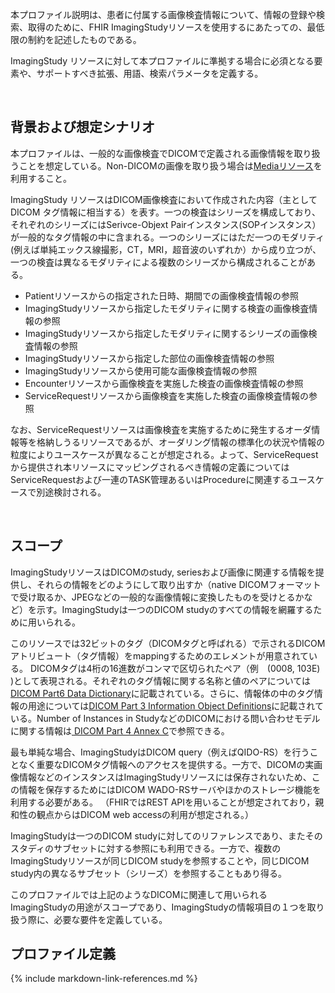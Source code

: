 本プロファイル説明は、患者に付属する画像検査情報について、情報の登録や検索、取得のために、FHIR ImagingStudyリソースを使用するにあたっての、最低限の制約を記述したものである。


ImagingStudy リソースに対して本プロファイルに準拠する場合に必須となる要素や、サポートすべき拡張、用語、検索パラメータを定義する。

<br/>

## 背景および想定シナリオ

本プロファイルは、一般的な画像検査でDICOMで定義される画像情報を取り扱うことを想定している。Non-DICOMの画像を取り扱う場合は[Mediaリソース](http://www.hl7.org/fhir/media.html)を利用すること。


ImagingStudy リソースはDICOM画像検査において作成された内容（主としてDICOM タグ情報に相当する）を表す。一つの検査はシリーズを構成しており、それぞれのシリーズにはSerivce-Objext Pairインスタンス(SOPインスタンス）が一般的なタグ情報の中に含まれる。一つのシリーズにはただ一つのモダリティ(例えば単純エックス線撮影，CT，MRI，超音波のいずれか）から成り立つが、一つの検査は異なるモダリティによる複数のシリーズから構成されることがある。


 - Patientリソースからの指定された日時、期間での画像検査情報の参照
 - ImagingStudyリソースから指定したモダリティに関する検査の画像検査情報の参照
 - ImagingStudyリソースから指定したモダリティに関するシリーズの画像検査情報の参照
 - ImagingStudyリソースから指定した部位の画像検査情報の参照
 - ImagingStudyリソースから使用可能な画像検査情報の参照
 - Encounterリソースから画像検査を実施した検査の画像検査情報の参照
 - ServiceRequestリソースから画像検査を実施した検査の画像検査情報の参照

なお、ServiceRequestリソースは画像検査を実施するために発生するオーダ情報等を格納しうるリソースであるが、オーダリング情報の標準化の状況や情報の粒度によりユースケースが異なることが想定される。よって、ServiceRequestから提供され本リソースにマッピングされるべき情報の定義についてはServiceRequestおよび一連のTASK管理あるいはProcedureに関連するユースケースで別途検討される。

<br/>

## スコープ

ImagingStudyリソースはDICOMのstudy, seriesおよび画像に関連する情報を提供し、それらの情報をどのようにして取り出すか（native DICOMフォーマットで受け取るか、JPEGなどの一般的な画像情報に変換したものを受けとるかなど）を示す。ImagingStudyは一つのDICOM studyのすべての情報を網羅するために用いられる。

このリソースでは32ビットのタグ（DICOMタグと呼ばれる）で示されるDICOMアトリビュート（タグ情報）をmappingするためのエレメントが用意されている。
DICOMタグは4桁の16進数がコンマで区切られたペア（例　(0008, 103E) )として表現される。それぞれのタグ情報に関する名称と値のペアについては[DICOM Part6 Data Dictionary](http://medical.nema.org/medical/dicom/current/output/html/part06.html)に記載されている。さらに、情報体の中のタグ情報の用途については[DICOM Part 3 Information Object Definitions](http://medical.nema.org/medical/dicom/current/output/html/part03.html)に記載されている。Number of Instances in StudyなどのDICOMにおける問い合わせモデルに関する情報は[ DICOM Part 4 Annex C](http://medical.nema.org/medical/dicom/current/output/html/part04.html#chapter_C)で参照できる。

最も単純な場合、ImagingStudyはDICOM query（例えばQIDO-RS）を行うことなく重要なDICOMタグ情報へのアクセスを提供する。一方で、DICOMの実画像情報などのインスタンスはImagingStudyリソースには保存されないため、この情報を保存するためにはDICOM WADO-RSサーバやほかのストレージ機能を利用する必要がある。
（FHIRではREST APIを用いることが想定されており，親和性の観点からはDICOM web accessの利用が想定される。）

ImagingStudyは一つのDICOM studyに対してのリファレンスであり、またそのスタディのサブセットに対する参照にも利用できる。一方で、複数のImagingStudyリソースが同じDICOM studyを参照することや，同じDICOM study内の異なるサブセット（シリーズ）を参照することもあり得る。

このプロファイルでは上記のようなDICOMに関連して用いられる ImagingStudyの用途がスコープであり、ImagingStudyの情報項目の１つを取り扱う際に、必要な要件を定義している。

## プロファイル定義

{% include markdown-link-references.md %}